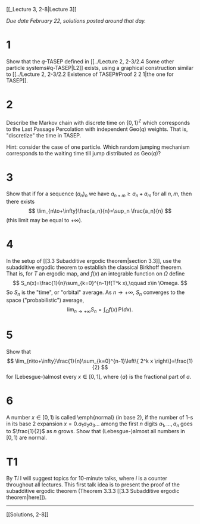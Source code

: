 [[_Lecture 3, 2-8|Lecture 3]]

*Due date February 22, solutions posted around that day.*

# 1

Show that the $q$-TASEP defined in [[../Lecture 2, 2-3/2.4 Some other particle systems#q-TASEP|L2]] exists, using a graphical construction similar to [[../Lecture 2, 2-3/2.2 Existence of TASEP#Proof 2 2 1|the one for TASEP]].

# 2

Describe the Markov chain with discrete time on $\left\{ 0,1 \right\}^{\mathbb{Z}}$ which corresponds to the Last Passage Percolation with independent $\mathrm{Geo}(q)$ weights. That is, "discretize" the time in TASEP. 

Hint: consider the case of one particle. Which random jumping mechanism corresponds to the waiting time till jump distributed as $\mathrm{Geo}(q)$?

# 3

Show that if for a sequence $(a_n)_n$ we have $a_{n+m}\ge a_n+a_m$ for all $n,m$, then there exists
$$
\lim_{n\to+\infty}\frac{a_n}{n}=\sup_n \frac{a_n}{n}
$$
(this limit may be equal to $+\infty$).


# 4

In the setup of [[3.3 Subadditive ergodic theorem|section 3.3]], use the subadditive ergodic theorem to establish the classical Birkhoff theorem. That is, for $T$ an ergodic map, and $f(x)$ an integrable function on $\Omega$ define
$$
S_n(x)=\frac{1}{n}\sum_{k=0}^{n-1}f(T^k x),\qquad x\in \Omega.
$$
So $S_n$ is the "time", or "orbital" average. As $n\to+\infty$, $S_n$ converges to the space ("probabilistic") average, 
$$
\lim_{n\to+\infty} S_n=\int_{\Omega}f(x)\,\mathsf{P}(dx).
$$

# 5

Show that 
$$
\lim_{n\to+\infty}\frac{1}{n}\sum_{k=0}^{n-1}\left\{ 2^k x \right\}=\frac{1}{2}
$$
for (Lebesgue-)almost every $x\in[0,1]$, where $\left\{ a \right\}$ is the fractional part of $a$.

# 6

A number $x\in[0,1)$ is called \emph{normal} (in base 2), if the number of $1$-s in its base 2 expansion $x=0.a_1a_2a_3\ldots$ among the first $n$ digits  $a_1,\ldots,a_n$ goes to $\frac{1}{2}$ as $n$ grows. Show that (Lebesgue-)almost all numbers in $[0,1)$ are normal.


# T1 

By T$i$ I will suggest topics for 10-minute talks, where $i$ is a counter throughout all lectures. This first talk idea is to present the proof of the subadditive ergodic theorem (Theorem 3.3.3 [[3.3 Subadditive ergodic theorem|here]]).

---

[[Solutions, 2-8]]